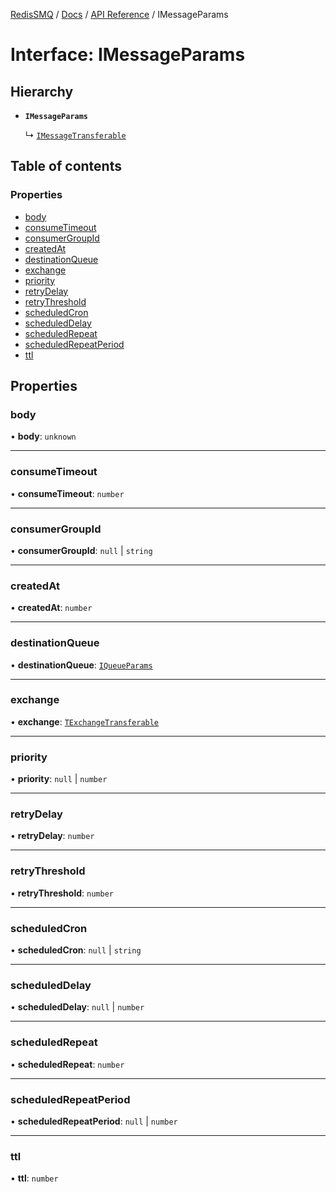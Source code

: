 [RedisSMQ](../../../README.md) / [Docs](../../README.md) / [API Reference](../README.md) / IMessageParams

# Interface: IMessageParams

## Hierarchy

- **`IMessageParams`**

  ↳ [`IMessageTransferable`](IMessageTransferable.md)

## Table of contents

### Properties

- [body](IMessageParams.md#body)
- [consumeTimeout](IMessageParams.md#consumetimeout)
- [consumerGroupId](IMessageParams.md#consumergroupid)
- [createdAt](IMessageParams.md#createdat)
- [destinationQueue](IMessageParams.md#destinationqueue)
- [exchange](IMessageParams.md#exchange)
- [priority](IMessageParams.md#priority)
- [retryDelay](IMessageParams.md#retrydelay)
- [retryThreshold](IMessageParams.md#retrythreshold)
- [scheduledCron](IMessageParams.md#scheduledcron)
- [scheduledDelay](IMessageParams.md#scheduleddelay)
- [scheduledRepeat](IMessageParams.md#scheduledrepeat)
- [scheduledRepeatPeriod](IMessageParams.md#scheduledrepeatperiod)
- [ttl](IMessageParams.md#ttl)

## Properties

### body

• **body**: `unknown`

___

### consumeTimeout

• **consumeTimeout**: `number`

___

### consumerGroupId

• **consumerGroupId**: ``null`` \| `string`

___

### createdAt

• **createdAt**: `number`

___

### destinationQueue

• **destinationQueue**: [`IQueueParams`](IQueueParams.md)

___

### exchange

• **exchange**: [`TExchangeTransferable`](../README.md#texchangetransferable)

___

### priority

• **priority**: ``null`` \| `number`

___

### retryDelay

• **retryDelay**: `number`

___

### retryThreshold

• **retryThreshold**: `number`

___

### scheduledCron

• **scheduledCron**: ``null`` \| `string`

___

### scheduledDelay

• **scheduledDelay**: ``null`` \| `number`

___

### scheduledRepeat

• **scheduledRepeat**: `number`

___

### scheduledRepeatPeriod

• **scheduledRepeatPeriod**: ``null`` \| `number`

___

### ttl

• **ttl**: `number`
